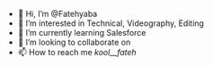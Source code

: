 - 👋 Hi, I’m @Fatehyaba
- 👀 I’m interested in Technical, Videography, Editing 
- 🌱 I’m currently learning Salesforce
- 💞️ I’m looking to collaborate on 
- 📫 How to reach me _kool__fateh_

<!---
Fatehyaba/Fatehyaba is a ✨ special ✨ repository because its `README.md` (this file) appears on your GitHub profile.
You can click the Preview link to take a look at your changes.
--->

